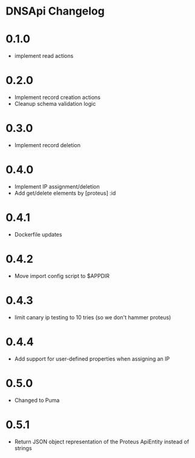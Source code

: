 # DNSApi Changelog

# 0.1.0
* implement read actions

# 0.2.0
* Implement record creation actions
* Cleanup schema validation logic

# 0.3.0
* Implement record deletion

# 0.4.0
* Implement IP assignment/deletion
* Add get/delete elements by [proteus] :id

# 0.4.1
* Dockerfile updates

# 0.4.2
* Move import config script to $APPDIR

# 0.4.3
* limit canary ip testing to 10 tries (so we don't hammer proteus)

# 0.4.4
* Add support for user-defined properties when assigning an IP

# 0.5.0
* Changed to Puma

# 0.5.1
* Return JSON object representation of the Proteus ApiEntity instead of strings
